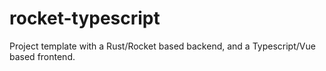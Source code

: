 # rocket-typescript

Project template with a Rust/Rocket based backend, and a Typescript/Vue based frontend.